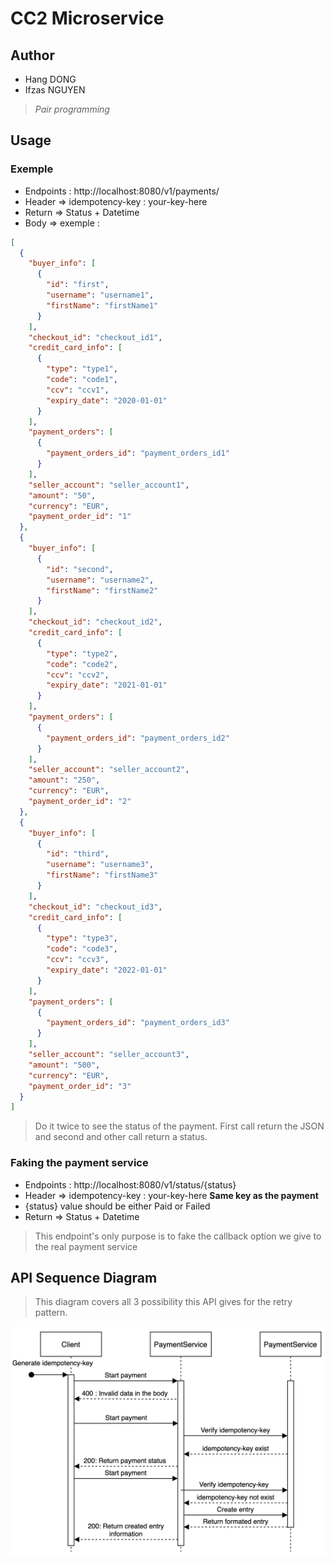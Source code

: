 # CC2 Microservice
## Author 
- Hang DONG
- Ifzas NGUYEN

> _Pair programming_

## Usage
### Exemple
- Endpoints : http://localhost:8080/v1/payments/
- Header => idempotency-key : your-key-here
- Return => Status + Datetime
- Body => exemple :
```json
[
  {
    "buyer_info": [
      {
        "id": "first",
        "username": "username1",
        "firstName": "firstName1"
      }
    ],
    "checkout_id": "checkout_id1",
    "credit_card_info": [
      {
        "type": "type1",
        "code": "code1",
        "ccv": "ccv1",
        "expiry_date": "2020-01-01"
      }
    ],
    "payment_orders": [
      {
        "payment_orders_id": "payment_orders_id1"
      }
    ],
    "seller_account": "seller_account1",
    "amount": "50",
    "currency": "EUR",
    "payment_order_id": "1"
  },
  {
    "buyer_info": [
      {
        "id": "second",
        "username": "username2",
        "firstName": "firstName2"
      }
    ],
    "checkout_id": "checkout_id2",
    "credit_card_info": [
      {
        "type": "type2",
        "code": "code2",
        "ccv": "ccv2",
        "expiry_date": "2021-01-01"
      }
    ],
    "payment_orders": [
      {
        "payment_orders_id": "payment_orders_id2"
      }
    ],
    "seller_account": "seller_account2",
    "amount": "250",
    "currency": "EUR",
    "payment_order_id": "2"
  },
  {
    "buyer_info": [
      {
        "id": "third",
        "username": "username3",
        "firstName": "firstName3"
      }
    ],
    "checkout_id": "checkout_id3",
    "credit_card_info": [
      {
        "type": "type3",
        "code": "code3",
        "ccv": "ccv3",
        "expiry_date": "2022-01-01"
      }
    ],
    "payment_orders": [
      {
        "payment_orders_id": "payment_orders_id3"
      }
    ],
    "seller_account": "seller_account3",
    "amount": "500",
    "currency": "EUR",
    "payment_order_id": "3"
  }
]
```
> Do it twice to see the status of the payment.
First call return the JSON and second and other call return a status.

### Faking the payment service 
- Endpoints : http://localhost:8080/v1/status/{status}
- Header => idempotency-key : your-key-here **Same key as the payment**
- {status} value should be either Paid or Failed
- Return => Status + Datetime

> This endpoint's only purpose is to fake the callback option we give to the real payment service

## 

## API Sequence Diagram
> This diagram covers all 3 possibility this API gives for the retry pattern.
> 
![](doc/PaymentServiceRetryPattern.png)